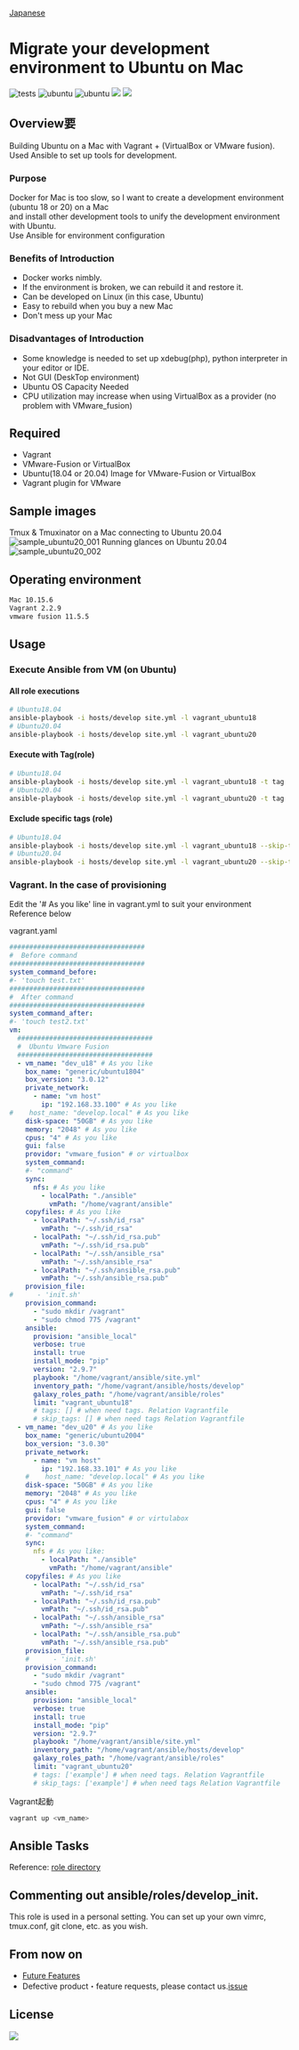 [Japanese](https://github.com/WEBDIMENSION/ubuntu_on_mac/blob/master/.github/README.md)
# Migrate your development environment to Ubuntu on Mac
![tests](https://github.com/WEBDIMENSION/ubuntu_on_mac/workflows/tests/badge.svg)
![ubuntu](https://img.shields.io/badge/Ubuntu-18.04-green)
![ubuntu](https://img.shields.io/badge/Ubuntu-20.04-green)
![](https://img.shields.io/badge/lint-ansible_lint-green)
![](https://img.shields.io/badge/test-testinfra-green)

## Overview要
Building Ubuntu on a Mac with Vagrant + (VirtualBox or VMware fusion).  
Used Ansible to set up tools for development.


### Purpose
Docker for Mac is too slow, so I want to create a development environment (ubuntu 18 or 20) on a Mac  
and install other development tools to unify the development environment with Ubuntu.  
Use Ansible for environment configuration

### Benefits of Introduction
- Docker works nimbly.
- If the environment is broken, we can rebuild it and restore it.
- Can be developed on Linux (in this case, Ubuntu)
- Easy to rebuild when you buy a new Mac
- Don't mess up your Mac
### Disadvantages of Introduction
- Some knowledge is needed to set up xdebug(php), python interpreter in your editor or IDE.
- Not GUI (DeskTop environment)
- Ubuntu OS Capacity Needed
- CPU utilization may increase when using VirtualBox as a provider (no problem with VMware_fusion)

## Required
- Vagrant
- VMware-Fusion or VirtualBox
- Ubuntu(18.04 or 20.04) Image for VMware-Fusion  or VirtualBox
- Vagrant plugin for VMware

## Sample images
Tmux & Tmuxinator on a Mac connecting to Ubuntu 20.04
![sample_ubuntu20_001](https://user-images.githubusercontent.com/14067241/94424795-c463ec00-01c5-11eb-9677-12969659358f.png)
Running glances on Ubuntu 20.04
![sample_ubuntu20_002](https://user-images.githubusercontent.com/14067241/94425105-4f44e680-01c6-11eb-86e5-738834d904f6.png)

## Operating environment
```bash
Mac 10.15.6 
Vagrant 2.2.9
vmware fusion 11.5.5 
```

## Usage
### Execute Ansible from VM (on Ubuntu)

####  All role executions
```bash
# Ubuntu18.04
ansible-playbook -i hosts/develop site.yml -l vagrant_ubuntu18
# Ubuntu20.04
ansible-playbook -i hosts/develop site.yml -l vagrant_ubuntu20
```
#### Execute with Tag(role)
```bash
# Ubuntu18.04
ansible-playbook -i hosts/develop site.yml -l vagrant_ubuntu18 -t tag
# Ubuntu20.04
ansible-playbook -i hosts/develop site.yml -l vagrant_ubuntu20 -t tag
```
#### Exclude specific tags (role)
```bash
# Ubuntu18.04
ansible-playbook -i hosts/develop site.yml -l vagrant_ubuntu18 --skip-tags tag
# Ubuntu20.04
ansible-playbook -i hosts/develop site.yml -l vagrant_ubuntu20 --skip-tags tag
```

###  Vagrant. In the case of provisioning
Edit the '# As you like' line in vagrant.yml to suit your environment
Reference below

vagrant.yaml
```yml
##################################
#  Before command
##################################
system_command_before:
#- 'touch test.txt'
##################################
#  After command
##################################
system_command_after:
#- 'touch test2.txt'
vm:
  ##################################
  #  Ubuntu Vmware Fusion
  ##################################
  - vm_name: "dev_u18" # As you like
    box_name: "generic/ubuntu1804"
    box_version: "3.0.12"
    private_network:
      - name: "vm host"
        ip: "192.168.33.100" # As you like
#    host_name: "develop.local" # As you like
    disk-space: "50GB" # As you like
    memory: "2048" # As you like
    cpus: "4" # As you like
    gui: false
    providor: "vmware_fusion" # or virtualbox
    system_command:
    #- "command"
    sync:
      nfs: # As you like 
        - localPath: "./ansible"
          vmPath: "/home/vagrant/ansible"
    copyfiles: # As you like
      - localPath: "~/.ssh/id_rsa"
        vmPath: "~/.ssh/id_rsa"
      - localPath: "~/.ssh/id_rsa.pub"
        vmPath: "~/.ssh/id_rsa.pub"
      - localPath: "~/.ssh/ansible_rsa"
        vmPath: "~/.ssh/ansible_rsa"
      - localPath: "~/.ssh/ansible_rsa.pub"
        vmPath: "~/.ssh/ansible_rsa.pub"
    provision_file:
#      - 'init.sh'
    provision_command:
      - "sudo mkdir /vagrant"
      - "sudo chmod 775 /vagrant"
    ansible:
      provision: "ansible_local"
      verbose: true
      install: true
      install_mode: "pip"
      version: "2.9.7"
      playbook: "/home/vagrant/ansible/site.yml"
      inventory_path: "/home/vagrant/ansible/hosts/develop"
      galaxy_roles_path: "/home/vagrant/ansible/roles"
      limit: "vagrant_ubuntu18"
      # tags: [] # when need tags. Relation Vagrantfile
      # skip_tags: [] # when need tags Relation Vagrantfile
  - vm_name: "dev_u20" # As you like
    box_name: "generic/ubuntu2004"
    box_version: "3.0.30"
    private_network:
      - name: "vm host"
        ip: "192.168.33.101" # As you like
    #    host_name: "develop.local" # As you like
    disk-space: "50GB" # As you like
    memory: "2048" # As you like
    cpus: "4" # As you like
    gui: false
    providor: "vmware_fusion" # or virtulabox
    system_command:
    #- "command"
    sync:
      nfs # As you like:
        - localPath: "./ansible"
          vmPath: "/home/vagrant/ansible"
    copyfiles: # As you like
      - localPath: "~/.ssh/id_rsa"
        vmPath: "~/.ssh/id_rsa"
      - localPath: "~/.ssh/id_rsa.pub"
        vmPath: "~/.ssh/id_rsa.pub"
      - localPath: "~/.ssh/ansible_rsa"
        vmPath: "~/.ssh/ansible_rsa"
      - localPath: "~/.ssh/ansible_rsa.pub"
        vmPath: "~/.ssh/ansible_rsa.pub"
    provision_file:
    #      - 'init.sh'
    provision_command:
      - "sudo mkdir /vagrant"
      - "sudo chmod 775 /vagrant"
    ansible:
      provision: "ansible_local"
      verbose: true
      install: true
      install_mode: "pip"
      version: "2.9.7"
      playbook: "/home/vagrant/ansible/site.yml"
      inventory_path: "/home/vagrant/ansible/hosts/develop"
      galaxy_roles_path: "/home/vagrant/ansible/roles"
      limit: "vagrant_ubuntu20"
      # tags: ['example'] # when need tags. Relation Vagrantfile
      # skip_tags: ['example'] # when need tags Relation Vagrantfile
```

Vagrant起動
```bash
vagrant up <vm_name>
```

## Ansible Tasks
Reference: [role directory](https://github.com/WEBDIMENSION/ubuntu_on_mac/tree/master/ansible/roles)

## Commenting out ansible/roles/develop_init.
This role is used in a personal setting.
You can set up your own vimrc, tmux.conf, git clone, etc. as you wish.

## From now on
- [Future Features](https://github.com/WEBDIMENSION/ubuntu_on_mac/labels/enhancement)
- Defective product・feature requests, please contact us.[issue](https://github.com/WEBDIMENSION/ubuntu_on_mac/issues/new)


## License
![](https://img.shields.io/badge/license-MIT-blue)
